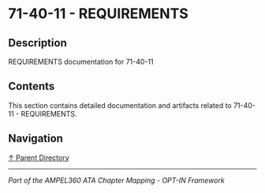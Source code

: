 # 71-40-11 - REQUIREMENTS

## Description

REQUIREMENTS documentation for 71-40-11

## Contents

This section contains detailed documentation and artifacts related to 71-40-11 - REQUIREMENTS.

## Navigation

[↑ Parent Directory](../README.md)

---

*Part of the AMPEL360 ATA Chapter Mapping - OPT-IN Framework*
